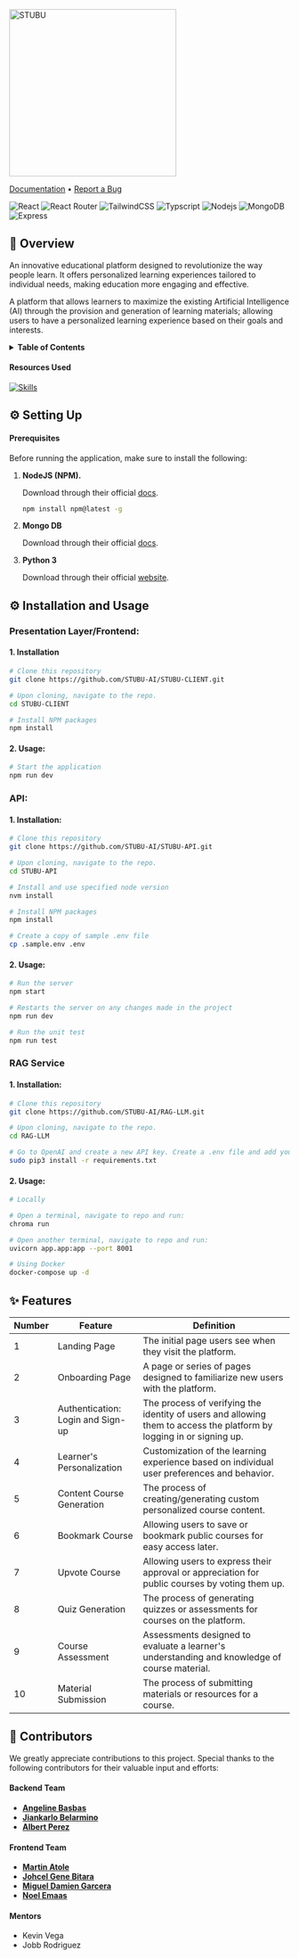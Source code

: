 <img src="https://i.imgur.com/ILwAUY8.png" alt="STUBU" width="300" />

[Documentation]() • [Report a Bug](https://github.com/STUBU-AI/STUBU-CLIENT/issues)

![React](https://img.shields.io/badge/React-20232A?style=for-the-badge&logo=react&logoColor=61DAFB)
![React Router](https://img.shields.io/badge/React_Router-CA4245?style=for-the-badge&logo=react-router&logoColor=white)
![TailwindCSS](https://img.shields.io/badge/Tailwind_CSS-38B2AC?style=for-the-badge&logo=tailwind-css&logoColor=white)
![Typscript](https://img.shields.io/badge/TypeScript-007ACC?style=for-the-badge&logo=typescript&logoColor=white)
![Nodejs](https://img.shields.io/badge/Node.js-43853D?style=for-the-badge&logo=node.js&logoColor=white)
![MongoDB](https://img.shields.io/badge/MongoDB-4EA94B?style=for-the-badge&logo=mongodb&logoColor=white)
![Express](https://img.shields.io/badge/Express.js-404D59?style=for-the-badge)

## 📜 **Overview**
An innovative educational platform designed to revolutionize the way people learn. It offers personalized learning experiences tailored to individual needs, making education more engaging and effective.

A platform that allows learners to maximize the existing Artificial Intelligence (AI) through the provision and generation of learning materials; allowing users to have a personalized learning experience based on their goals and interests.

<details>
<summary><b>Table of Contents</b></summary>

1. [About the Project](#overview)

   - [Resources Used](#resources-used)

2. [Getting Started](#-getting-started)

   - [Prerequisites](#-prerequisites)
   - [Installation](#-installation-and-Usage)

3. [Features](#-features)

4. [Contributors](#-contributors)
</details>

####  **Resources Used**

[![Skills](https://skillicons.dev/icons?i=git,github,figma,vite,vscode)](https://skillicons.dev)


## ⚙ **Setting Up**

#### Prerequisites

Before running the application, make sure to install the following:

1. **NodeJS (NPM).**

   Download through their official [docs](https://nodejs.org/en/download).

   ```bash
   npm install npm@latest -g
   ```

2. **Mongo DB**

	Download through their official [docs](https://www.mongodb.com/try/download/community).

2. **Python 3**

	Download through their official [website](https://www.python.org/downloads/).

## ⚙ **Installation and Usage**

### **Presentation Layer/Frontend:**
#### 1. **Installation**

```bash
# Clone this repository
git clone https://github.com/STUBU-AI/STUBU-CLIENT.git

# Upon cloning, navigate to the repo.
cd STUBU-CLIENT

# Install NPM packages
npm install
 ```
 
#### 2. Usage:

```bash
# Start the application
npm run dev
 ```

### **API:**
#### 1. **Installation:**

```bash
# Clone this repository
git clone https://github.com/STUBU-AI/STUBU-API.git

# Upon cloning, navigate to the repo.
cd STUBU-API

# Install and use specified node version
nvm install

# Install NPM packages
npm install

# Create a copy of sample .env file
cp .sample.env .env
 ```

#### 2. **Usage:**

```bash
# Run the server
npm start

# Restarts the server on any changes made in the project 
npm run dev

# Run the unit test
npm run test
```

### **RAG Service**
#### 1. **Installation:**

```bash
# Clone this repository
git clone https://github.com/STUBU-AI/RAG-LLM.git

# Upon cloning, navigate to the repo.
cd RAG-LLM

# Go to OpenAI and create a new API key. Create a .env file and add your OPENAI_API_KEY.
sudo pip3 install -r requirements.txt
```

#### 2. **Usage:**
```bash
# Locally

# Open a terminal, navigate to repo and run:
chroma run

# Open another terminal, navigate to repo and run:
uvicorn app.app:app --port 8001

# Using Docker
docker-compose up -d
```

## ✨ **Features**

| Number | Feature                      | Definition                                                             |
|--------|------------------------------|------------------------------------------------------------------------|
| 1      | Landing Page                 | The initial page users see when they visit the platform.               |
| 2      | Onboarding Page              | A page or series of pages designed to familiarize new users with the platform. |
| 3      | Authentication: Login and Sign-up | The process of verifying the identity of users and allowing them to access the platform by logging in or signing up. |
| 4      | Learner's Personalization    | Customization of the learning experience based on individual user preferences and behavior. |
| 5      | Content Course Generation    | The process of creating/generating custom personalized course content.  |
| 6      | Bookmark Course              | Allowing users to save or bookmark public courses for easy access later. |
| 7      | Upvote Course                | Allowing users to express their approval or appreciation for public courses by voting them up. |
| 8      | Quiz Generation              | The process of generating quizzes or assessments for courses on the platform. |
| 9      | Course Assessment            | Assessments designed to evaluate a learner's understanding and knowledge of course material. |
| 10     | Material Submission          | The process of submitting materials or resources for a course.          |


## 💪 **Contributors**

We greatly appreciate contributions to this project. Special thanks to the following contributors for their valuable input and efforts:

#### **Backend Team**
- [**Angeline Basbas**](https://github.com/StrayMarimo)
- [**Jiankarlo Belarmino**](https://github.com/CSjianbel)
- [**Albert Perez**](https://github.com/bibookss)

#### **Frontend Team**
- [**Martin Atole**](https://github.com/CS-Martin)
- [**Johcel Gene Bitara**](https://github.com/genebit)
- [**Miguel Damien Garcera**](https://github.com/MD-Garcera)
- [**Noel Emaas**](https://github.com/NoelEmaas)

#### **Mentors**
- Kevin Vega
- Jobb Rodriguez

